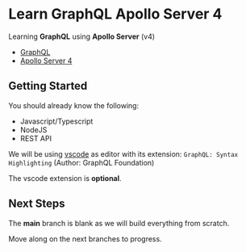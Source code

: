 # Learn GraphQL Apollo Server 4

Learning **GraphQL** using **Apollo Server** (v4)

- [GraphQL](https://graphql.org)
- [Apollo Server 4](https://www.apollographql.com/docs/apollo-server/v4)

## Getting Started

You should already know the following:

- Javascript/Typescript
- NodeJS
- REST API

We will be using [vscode](https://code.visualstudio.com) as editor with its extension: `GraphQL: Syntax Highlighting` (Author: GraphQL Foundation)

The vscode extension is **optional**.

## Next Steps

The **main** branch is blank as we will build everything from scratch.

Move along on the next branches to progress.
